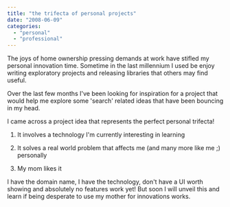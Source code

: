 ```yaml
---
title: "the trifecta of personal projects"
date: "2008-06-09"
categories: 
  - "personal"
  - "professional"
---
```


The joys of home ownership pressing demands at work have stifled my personal innovation time. Sometime in the last millennium I used be enjoy writing exploratory projects and releasing libraries that others may find useful.

Over the last few months I've been looking for inspiration for a project that would help me explore some 'search' related ideas that have been bouncing in my head.

I came across a project idea that represents the perfect personal trifecta!

1) It involves a technology I'm currently interesting in learning

2) It solves a real world problem that affects me (and many more like me ;) personally

3) My mom likes it

I have the domain name, I have the technology, don't have a UI worth showing and absolutely no features work yet! But soon I will unveil this and learn if being desperate to use my mother for innovations works.
